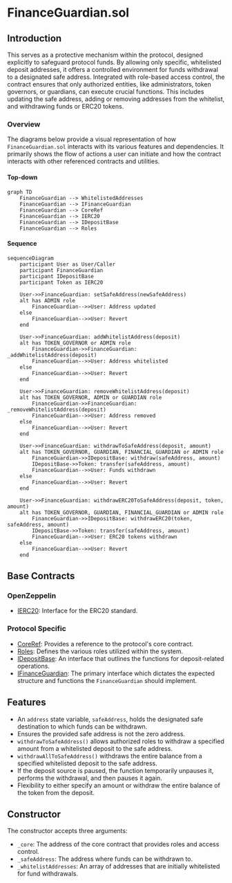 # FinanceGuardian.sol

## Introduction
This serves as a protective mechanism within the protocol, designed explicitly to safeguard protocol funds. By allowing only specific, whitelisted deposit addresses, it offers a controlled environment for funds withdrawal to a designated safe address. Integrated with role-based access control, the contract ensures that only authorized entities, like administrators, token governors, or guardians, can execute crucial functions. This includes updating the safe address, adding or removing addresses from the whitelist, and withdrawing funds or ERC20 tokens.

### Overview
The diagrams below provide a visual representation of how `FinanceGuardian.sol` interacts with its various features and dependencies. It primarily shows the flow of actions a user can initiate and how the contract interacts with other referenced contracts and utilities.

#### Top-down
```mermaid
graph TD
    FinanceGuardian --> WhitelistedAddresses
    FinanceGuardian --> IFinanceGuardian
    FinanceGuardian --> CoreRef
    FinanceGuardian --> IERC20
    FinanceGuardian --> IDepositBase
    FinanceGuardian --> Roles
```

#### Sequence
```mermaid
sequenceDiagram
    participant User as User/Caller
    participant FinanceGuardian
    participant IDepositBase
    participant Token as IERC20
 
    User->>FinanceGuardian: setSafeAddress(newSafeAddress)
    alt has ADMIN role
        FinanceGuardian-->>User: Address updated
    else
        FinanceGuardian-->>User: Revert
    end

    User->>FinanceGuardian: addWhitelistAddress(deposit)
    alt has TOKEN_GOVERNOR or ADMIN role
        FinanceGuardian->>FinanceGuardian: _addWhitelistAddress(deposit)
        FinanceGuardian-->>User: Address whitelisted
    else
        FinanceGuardian-->>User: Revert
    end

    User->>FinanceGuardian: removeWhitelistAddress(deposit)
    alt has TOKEN_GOVERNOR, ADMIN or GUARDIAN role
        FinanceGuardian->>FinanceGuardian: _removeWhitelistAddress(deposit)
        FinanceGuardian-->>User: Address removed
    else
        FinanceGuardian-->>User: Revert
    end 

    User->>FinanceGuardian: withdrawToSafeAddress(deposit, amount)
    alt has TOKEN_GOVERNOR, GUARDIAN, FINANCIAL_GUARDIAN or ADMIN role
        FinanceGuardian->>IDepositBase: withdraw(safeAddress, amount)
        IDepositBase->>Token: transfer(safeAddress, amount)
        FinanceGuardian-->>User: Funds withdrawn
    else
        FinanceGuardian-->>User: Revert
    end

    User->>FinanceGuardian: withdrawERC20ToSafeAddress(deposit, token, amount)
    alt has TOKEN_GOVERNOR, GUARDIAN, FINANCIAL_GUARDIAN or ADMIN role
        FinanceGuardian->>IDepositBase: withdrawERC20(token, safeAddress, amount)
        IDepositBase->>Token: transfer(safeAddress, amount)
        FinanceGuardian-->>User: ERC20 tokens withdrawn
    else
        FinanceGuardian-->>User: Revert
    end
```

## Base Contracts
### OpenZeppelin
- [IERC20](https://github.com/OpenZeppelin/openzeppelin-contracts/blob/master/contracts/token/ERC20/IERC20.sol): Interface for the ERC20 standard.
### Protocol Specific
- [CoreRef](https://github.com/ZTX-Foundation/tuxedo/blob/develop/src/refs/CoreRef.sol): Provides a reference to the protocol's core contract.
- [Roles](https://github.com/ZTX-Foundation/tuxedo/blob/develop/src/core/Roles.sol): Defines the various roles utilized within the system.
- [IDepositBase](https://github.com/ZTX-Foundation/tuxedo/blob/develop/src/finance/IDepositBase.sol): An interface that outlines the functions for deposit-related operations.
- [IFinanceGuardian](https://github.com/ZTX-Foundation/tuxedo/blob/develop/src/finance/IFinanceGuardian.sol): The primary interface which dictates the expected structure and functions the `FinanceGuardian` should implement.

## Features
- An `address` state variable, `safeAddress`, holds the designated safe destination to which funds can be withdrawn.
- Ensures the provided safe address is not the zero address.
- `withdrawToSafeAddress()` allows authorized roles to withdraw a specified amount from a whitelisted deposit to the safe address.
- `withdrawAllToSafeAddress()` withdraws the entire balance from a specified whitelisted deposit to the safe address.
- If the deposit source is paused, the function temporarily unpauses it, performs the withdrawal, and then pauses it again.
- Flexibility to either specify an amount or withdraw the entire balance of the token from the deposit.

## Constructor
The constructor accepts three arguments:

- `_core`: The address of the core contract that provides roles and access control.
- `_safeAddress`: The address where funds can be withdrawn to.
- `_whitelistAddresses`: An array of addresses that are initially whitelisted for fund withdrawals.
